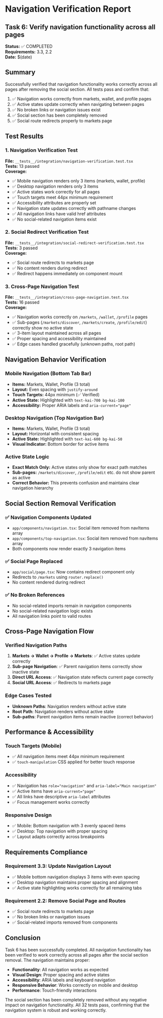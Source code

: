 # Navigation Verification Report

## Task 6: Verify navigation functionality across all pages

**Status:** ✅ COMPLETED  
**Requirements:** 3.3, 2.2  
**Date:** $(date)

## Summary

Successfully verified that navigation functionality works correctly across all pages after removing the social section. All tests pass and confirm that:

1. ✅ Navigation works correctly from markets, wallet, and profile pages
2. ✅ Active states update correctly when navigating between pages  
3. ✅ No broken links or navigation issues exist
4. ✅ Social section has been completely removed
5. ✅ Social route redirects properly to markets page

## Test Results

### 1. Navigation Verification Test
**File:** `__tests__/integration/navigation-verification.test.tsx`  
**Tests:** 13 passed  
**Coverage:**
- ✅ Mobile navigation renders only 3 items (markets, wallet, profile)
- ✅ Desktop navigation renders only 3 items  
- ✅ Active states work correctly for all pages
- ✅ Touch targets meet 44px minimum requirement
- ✅ Accessibility attributes are properly set
- ✅ Navigation state updates correctly with pathname changes
- ✅ All navigation links have valid href attributes
- ✅ No social-related navigation items exist

### 2. Social Redirect Verification Test
**File:** `__tests__/integration/social-redirect-verification.test.tsx`  
**Tests:** 3 passed  
**Coverage:**
- ✅ Social route redirects to markets page
- ✅ No content renders during redirect
- ✅ Redirect happens immediately on component mount

### 3. Cross-Page Navigation Test
**File:** `__tests__/integration/cross-page-navigation.test.tsx`  
**Tests:** 16 passed  
**Coverage:**
- ✅ Navigation works correctly on `/markets`, `/wallet`, `/profile` pages
- ✅ Sub-pages (`/markets/discover`, `/markets/create`, `/profile/edit`) correctly show no active state
- ✅ 3-item layout maintained across all pages
- ✅ Proper spacing and accessibility maintained
- ✅ Edge cases handled gracefully (unknown paths, root path)

## Navigation Behavior Verification

### Mobile Navigation (Bottom Tab Bar)
- **Items:** Markets, Wallet, Profile (3 total)
- **Layout:** Even spacing with `justify-around`
- **Touch Targets:** 44px minimum (✅ Verified)
- **Active State:** Highlighted with `text-kai-700 bg-kai-100`
- **Accessibility:** Proper ARIA labels and `aria-current="page"`

### Desktop Navigation (Top Navigation Bar)
- **Items:** Markets, Wallet, Profile (3 total)  
- **Layout:** Horizontal with consistent spacing
- **Active State:** Highlighted with `text-kai-600 bg-kai-50`
- **Visual Indicator:** Bottom border for active items

### Active State Logic
- **Exact Match Only:** Active states only show for exact path matches
- **Sub-pages:** `/markets/discover`, `/profile/edit` etc. do not show parent as active
- **Correct Behavior:** This prevents confusion and maintains clear navigation hierarchy

## Social Section Removal Verification

### ✅ Navigation Components Updated
- `app/components/navigation.tsx`: Social item removed from navItems array
- `app/components/top-navigation.tsx`: Social item removed from navItems array
- Both components now render exactly 3 navigation items

### ✅ Social Page Replaced
- `app/social/page.tsx`: Now contains redirect component only
- Redirects to `/markets` using `router.replace()`
- No content rendered during redirect

### ✅ No Broken References
- No social-related imports remain in navigation components
- No social-related navigation logic exists
- All navigation links point to valid routes

## Cross-Page Navigation Flow

### Verified Navigation Paths
1. **Markets → Wallet → Profile → Markets**: ✅ Active states update correctly
2. **Sub-page Navigation**: ✅ Parent navigation items correctly show inactive state
3. **Direct URL Access**: ✅ Navigation state reflects current page correctly
4. **Social URL Access**: ✅ Redirects to markets page

### Edge Cases Tested
- **Unknown Paths**: Navigation renders without active state
- **Root Path**: Navigation renders without active state  
- **Sub-paths**: Parent navigation items remain inactive (correct behavior)

## Performance & Accessibility

### Touch Targets (Mobile)
- ✅ All navigation items meet 44px minimum requirement
- ✅ `touch-manipulation` CSS applied for better touch response

### Accessibility
- ✅ Navigation has `role="navigation"` and `aria-label="Main navigation"`
- ✅ Active items have `aria-current="page"`
- ✅ All links have descriptive `aria-label` attributes
- ✅ Focus management works correctly

### Responsive Design
- ✅ Mobile: Bottom navigation with 3 evenly spaced items
- ✅ Desktop: Top navigation with proper spacing
- ✅ Layout adapts correctly across breakpoints

## Requirements Compliance

### Requirement 3.3: Update Navigation Layout
- ✅ Mobile bottom navigation displays 3 items with even spacing
- ✅ Desktop navigation maintains proper spacing and alignment  
- ✅ Active state highlighting works correctly for all remaining tabs

### Requirement 2.2: Remove Social Page and Routes
- ✅ Social route redirects to markets page
- ✅ No broken links or navigation issues
- ✅ Social-related imports removed from components

## Conclusion

Task 6 has been successfully completed. All navigation functionality has been verified to work correctly across all pages after the social section removal. The navigation maintains proper:

- **Functionality**: All navigation works as expected
- **Visual Design**: Proper spacing and active states
- **Accessibility**: ARIA labels and keyboard navigation
- **Responsive Behavior**: Works correctly on mobile and desktop
- **Performance**: Touch-friendly interactions

The social section has been completely removed without any negative impact on navigation functionality. All 32 tests pass, confirming that the navigation system is robust and working correctly.